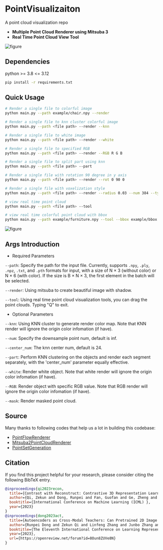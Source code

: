 # PointVisualizaiton
A point cloud visualization repo

- **Multiple Point Cloud Renderer using Mitsuba 3**
- **Real Time Point Cloud View Tool**

![figure](fig/figure.jpg)

## Dependencies

python >= 3.8 <= 3.12
```bash
pip install -r requirements.txt
```

## Quick Usage

```bash
# Render a single file to colorful image
python main.py --path example/chair.npy --render

# Render a single file to knn cluster colorful image
python main.py --path <file path> --render --knn

# Render a single file to white image
python main.py --path <file path> --render --white

# Render a single file to specified RGB
python main.py --path <file path> --render --RGB R G B

# Render a single file to split part using knn
python main.py --path <file path> --part

# Render a single file with rotation 90 degree in y axis
python main.py --path <file path> --render --rot 0 90 0

# Render a single file with voxelization style
python main.py --path <file path> --render --radius 0.03 --num 384 --type voxel

# view real time point cloud
python main.py --path <file path> --tool

# view real time colorful point cloud with bbox
python main.py --path example/furniture.npy --tool --bbox example/bbox.npy --BGR
```

![figure](fig/color.jpg)

## Args Introduction

- Required Parameters

`--path`: Specify the path for the input file. 
Currently, supports `.npy`, `.ply`, `.npz`, `.txt`, and `.pth` formats for input, with a size of N × 3 (without color) or N × 6 (with color). 
If the size is B × N × 3, the first element in the batch will be selected.

`--render`: Using mitsuba to create beautiful image with shadow.

`--tool`: Using real time point cloud visualization tools, you can drag the point clouds. Typing "Q" to exit.

- Optional Parameters

`--knn`: Using KNN cluster to generate render color map. Note that KNN render will ignore the origin color infomation (if have).

`--num`: Specify the downsample point num, default is inf.

`--center_num`: The knn center num, default is 24.

`--part`: Perform KNN clustering on the objects and render each segment separately, with the 'center_num' parameter equally effective.

`--white`: Render white object. Note that white render will ignore the origin color infomation (if have).

`--RGB`: Render object with specific RGB value. Note that RGB render will ignore the origin color infomation (if have).

`--mask`: Render masked point cloud.

## Source

Many thanks to following codes that help us a lot in building this codebase:

* [PointFlowRenderer](https://github.com/zekunhao1995/PointFlowRenderer)
* [Mitsuba2PointCloudRenderer](https://github.com/tolgabirdal/Mitsuba2PointCloudRenderer) 
* [PointSetGeneration](https://github.com/fanhqme/PointSetGeneration)


## Citation
If you find this project helpful for your research, please consider citing the following BibTeX entry.

```bibtex
@inproceedings{qi2023recon,
  title={Contrast with Reconstruct: Contrastive 3D Representation Learning Guided by Generative Pretraining},
  author={Qi, Zekun and Dong, Runpei and Fan, Guofan and Ge, Zheng and Zhang, Xiangyu and Ma, Kaisheng and Yi, Li},
  booktitle={International Conference on Machine Learning (ICML) },
  year={2023}
}
@inproceedings{dong2023act,
  title={Autoencoders as Cross-Modal Teachers: Can Pretrained 2D Image Transformers Help 3D Representation Learning?},
  author={Runpei Dong and Zekun Qi and Linfeng Zhang and Junbo Zhang and Jianjian Sun and Zheng Ge and Li Yi and Kaisheng Ma},
  booktitle={The Eleventh International Conference on Learning Representations (ICLR) },
  year={2023},
  url={https://openreview.net/forum?id=8Oun8ZUVe8N}
}
```